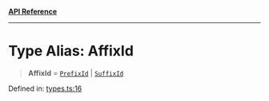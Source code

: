 [**API Reference**](../README.md)

***

# Type Alias: AffixId

> **AffixId** = [`PrefixId`](PrefixId.md) \| [`SuffixId`](SuffixId.md)

Defined in: [types.ts:16](https://github.com/wix-incubator/chat-viewer/blob/e96df3d365886b675050c785cc1263aee40928fe/lib/types.ts#L16)
